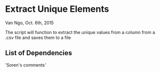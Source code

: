 # Extract Unique Elements 
Van Ngo, Oct. 6th, 2015

The script will function to extract the unique values from a column from a .csv file and saves them to a file

## List of Dependencies

'Soren's comments'
